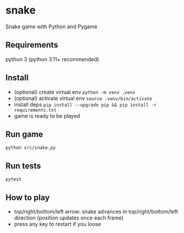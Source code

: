 # snake

Snake game with Python and Pygame

## Requirements

python 3 (python 3.11+ recommended)

## Install

- (optional) create virtual env `python -m venv .venv`
- (optional) activate virtual env `source .venv/bin/activate`
- install deps `pip install --upgrade pip && pip install -r requirements.txt`
- game is ready to be played

## Run game

`python src/snake.py`

## Run tests

`pytest`

## How to play

- top/right/bottom/left arrow: snake advances in top/right/bottom/left direction (position updates once each frame)
- press any key to restart if you loose
